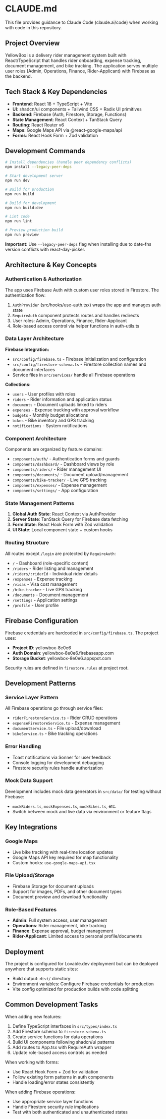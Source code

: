 # CLAUDE.md

This file provides guidance to Claude Code (claude.ai/code) when working with code in this repository.

## Project Overview

YellowBox is a delivery rider management system built with React/TypeScript that handles rider onboarding, expense tracking, document management, and bike tracking. The application serves multiple user roles (Admin, Operations, Finance, Rider-Applicant) with Firebase as the backend.

## Tech Stack & Key Dependencies

- **Frontend**: React 18 + TypeScript + Vite
- **UI**: shadcn/ui components + Tailwind CSS + Radix UI primitives
- **Backend**: Firebase (Auth, Firestore, Storage, Functions)
- **State Management**: React Context + TanStack Query
- **Routing**: React Router v6
- **Maps**: Google Maps API via @react-google-maps/api
- **Forms**: React Hook Form + Zod validation

## Development Commands

```bash
# Install dependencies (handle peer dependency conflicts)
npm install --legacy-peer-deps

# Start development server
npm run dev

# Build for production
npm run build

# Build for development
npm run build:dev

# Lint code
npm run lint

# Preview production build
npm run preview
```

**Important**: Use `--legacy-peer-deps` flag when installing due to date-fns version conflicts with react-day-picker.

## Architecture & Key Concepts

### Authentication & Authorization

The app uses Firebase Auth with custom user roles stored in Firestore. The authentication flow:

1. `AuthProvider` (src/hooks/use-auth.tsx) wraps the app and manages auth state
2. `RequireAuth` component protects routes and handles redirects
3. User roles: Admin, Operations, Finance, Rider-Applicant
4. Role-based access control via helper functions in auth-utils.ts

### Data Layer Architecture

**Firebase Integration:**
- `src/config/firebase.ts` - Firebase initialization and configuration
- `src/config/firestore-schema.ts` - Firestore collection names and document interfaces
- Service files in `src/services/` handle all Firebase operations

**Collections:**
- `users` - User profiles with roles
- `riders` - Rider information and application status
- `documents` - Document uploads linked to riders
- `expenses` - Expense tracking with approval workflow
- `budgets` - Monthly budget allocations
- `bikes` - Bike inventory and GPS tracking
- `notifications` - System notifications

### Component Architecture

Components are organized by feature domains:
- `components/auth/` - Authentication forms and guards
- `components/dashboard/` - Dashboard views by role
- `components/riders/` - Rider management UI
- `components/documents/` - Document upload/management
- `components/bike-tracker/` - Live GPS tracking
- `components/expenses/` - Expense management
- `components/settings/` - App configuration

### State Management Patterns

1. **Global Auth State**: React Context via AuthProvider
2. **Server State**: TanStack Query for Firebase data fetching
3. **Form State**: React Hook Form with Zod validation
4. **UI State**: Local component state + custom hooks

### Routing Structure

All routes except `/login` are protected by `RequireAuth`:
- `/` - Dashboard (role-specific content)
- `/riders` - Rider listing and management
- `/riders/:riderId` - Individual rider details
- `/expenses` - Expense tracking
- `/visas` - Visa cost management
- `/bike-tracker` - Live GPS tracking
- `/documents` - Document management
- `/settings` - Application settings
- `/profile` - User profile

## Firebase Configuration

Firebase credentials are hardcoded in `src/config/firebase.ts`. The project uses:
- **Project ID**: yellowbox-8e0e6
- **Auth Domain**: yellowbox-8e0e6.firebaseapp.com
- **Storage Bucket**: yellowbox-8e0e6.appspot.com

Security rules are defined in `firestore.rules` at project root.

## Development Patterns

### Service Layer Pattern
All Firebase operations go through service files:
- `riderFirestoreService.ts` - Rider CRUD operations
- `expenseFirestoreService.ts` - Expense management
- `documentService.ts` - File upload/download
- `bikeService.ts` - Bike tracking operations

### Error Handling
- Toast notifications via Sonner for user feedback
- Console logging for development debugging
- Firestore security rules handle authorization

### Mock Data Support
Development includes mock data generators in `src/data/` for testing without Firebase:
- `mockRiders.ts`, `mockExpenses.ts`, `mockBikes.ts`, etc.
- Switch between mock and live data via environment or feature flags

## Key Integrations

### Google Maps
- Live bike tracking with real-time location updates
- Google Maps API key required for map functionality
- Custom hooks: `use-google-maps-api.tsx`

### File Upload/Storage
- Firebase Storage for document uploads
- Support for images, PDFs, and other document types
- Document preview and download functionality

### Role-Based Features
- **Admin**: Full system access, user management
- **Operations**: Rider management, bike tracking
- **Finance**: Expense approval, budget management  
- **Rider-Applicant**: Limited access to personal profile/documents

## Deployment

The project is configured for Lovable.dev deployment but can be deployed anywhere that supports static sites:
- Build output: `dist/` directory
- Environment variables: Configure Firebase credentials for production
- Vite config optimized for production builds with code splitting

## Common Development Tasks

When adding new features:
1. Define TypeScript interfaces in `src/types/index.ts`
2. Add Firestore schema to `firestore-schema.ts` 
3. Create service functions for data operations
4. Build UI components following shadcn/ui patterns
5. Add routes to App.tsx with RequireAuth wrapper
6. Update role-based access controls as needed

When working with forms:
- Use React Hook Form + Zod for validation
- Follow existing form patterns in auth components
- Handle loading/error states consistently

When adding Firebase operations:
- Use appropriate service layer functions
- Handle Firestore security rule implications
- Test with both authenticated and unauthenticated states